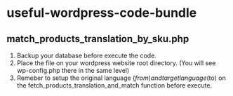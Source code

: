# useful-wordpress-code-bundle

## match_products_translation_by_sku.php
1. Backup your database before execute the code.
2. Place the file on your wordpress website root directory. (You will see wp-config.php there in the same level)
3. Remeber to setup the original language ($from) and target language ($to) on the fetch_products_translation_and_match function before execute.
